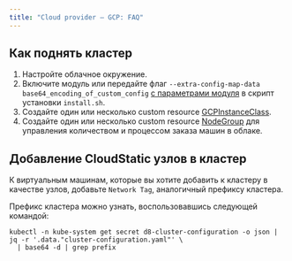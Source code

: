 ```yaml
---
title: "Cloud provider — GCP: FAQ"
---
```


## Как поднять кластер

1. Настройте облачное окружение.
2. Включите модуль или передайте флаг `--extra-config-map-data base64_encoding_of_custom_config` [с параметрами модуля](configuration.html) в скрипт установки `install.sh`.
3. Создайте один или несколько custom resource [GCPInstanceClass](cr.html#gcpinstanceclass).
4. Создайте один или несколько custom resource [NodeGroup](../../modules/040-node-manager/cr.html#nodegroup) для управления количеством и процессом заказа машин в облаке.

## Добавление CloudStatic узлов в кластер

К виртуальным машинам, которые вы хотите добавить к кластеру в качестве узлов, добавьте `Network Tag`, аналогичный префиксу кластера.

Префикс кластера можно узнать, воспользовавшись следующей командой:

```shell
kubectl -n kube-system get secret d8-cluster-configuration -o json | jq -r '.data."cluster-configuration.yaml"' \
  | base64 -d | grep prefix
```
